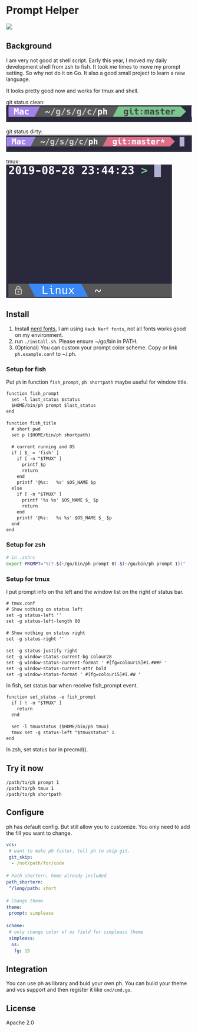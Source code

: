 # Prompt Helper

<img src="https://github.com/chaopeng/ph/workflows/Go%20Build%20&%20Test/badge.svg">

## Background

I am very not good at shell script. Early this year, I moved my daily development shell from zsh to fish. It took me times to move my prompt setting. So why not do it on Go. It also a good small project to learn a new language.

It looks pretty good now and works for tmux and shell.

git status clean:<br>
<img src="screenshot/git-1.png">

git status dirty:<br>
<img src="screenshot/git-2.png">

tmux:<br>
<img src="screenshot/tmux.png">

## Install

1. Install [nerd fonts](https://github.com/ryanoasis/nerd-fonts), I am using `Hack Nerf fonts`, not all fonts works good on my environment.
2. run `./install.sh`. Please ensure ~/go/bin in PATH.
3. (Optional) You can custom your prompt color scheme. Copy or link `ph.example.conf` to ~/.ph.

### Setup for fish

Put `ph` in function `fish_prompt`, `ph shortpath` maybe useful for window title.

```fish
function fish_prompt
  set -l last_status $status
  $HOME/bin/ph prompt $last_status
end

function fish_title
  # short pwd
  set p ($HOME/bin/ph shortpath)

  # current running and OS
  if [ $_ = 'fish' ]
    if [ -n "$TMUX" ]
      printf $p
      return
    end
    printf '@%s:   %s' $OS_NAME $p
  else
    if [ -n "$TMUX" ]
      printf '%s %s' $OS_NAME $_ $p
      return
    end
    printf '@%s:   %s %s' $OS_NAME $_ $p
  end
end
```

### Setup for zsh

```zsh
# in .zshrc
export PROMPT="%(?.$(~/go/bin/ph prompt 0).$(~/go/bin/ph prompt 1))"
```

### Setup for tmux

I put prompt info on the left and the window list on the right of status bar.

```
# tmux.conf
# Show nothing on status left
set -g status-left ''
set -g status-left-length 80

# Show nothing on status right
set -g status-right ''

set -g status-justify right
set -g window-status-current-bg colour28
set -g window-status-current-format ' #[fg=colour15]#I.#W#F '
set -g window-status-current-attr bold
set -g window-status-format ' #[fg=colour15]#I.#W '
```

In fish, set status bar when receive fish_prompt event.

```fish
function set_status -e fish_prompt
  if [ ! -n "$TMUX" ]
    return
  end

  set -l tmuxstatus ($HOME/bin/ph tmux)
  tmux set -g status-left "$tmuxstatus" 1
end
```

In zsh, set status bar in precmd().

## Try it now

```
/path/to/ph prompt 1
/path/to/ph tmux 1
/path/to/ph shortpath
```

## Configure

ph has default config. But still allow you to customize. You only need to add the fill you want to change.

```yaml
vcs:
 # want to make ph faster, tell ph to skip git.
 git_skip:
  - /not/path/for/code

# Path shortern, home already included
path_shortern:
 ^/long/path: short

# Change theme
theme:
 prompt: simpleass

scheme:
 # only change color of os field for simpleass theme
 simpleass:
  os:
   fg: 15
```

## Integration

You can use ph as library and buid your own ph. You can build your theme and vcs support and then register it like `cmd/cmd.go`.

## License

Apache 2.0
